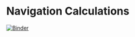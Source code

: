 # Navigation Calculations

[![Binder](https://mybinder.org/badge_logo.svg)](https://mybinder.org/v2/gh/agbragin/navigation/master)